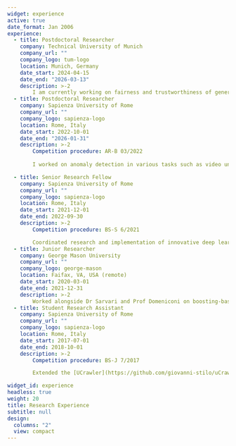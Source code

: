 ```yaml
---
widget: experience
active: true
date_format: Jan 2006
experience:
  - title: Postdoctoral Researcher
    company: Technical University of Munich
    company_url: ""
    company_logo: tum-logo
    location: Munich, Germany
    date_start: 2024-04-15
    date_end: "2026-03-13"
    description: >-2
        I am currently working on fairness and trustworthiness of generative models as part of the Chair of Responsible Data Science. I currently co-advise 3 PhD students.
  - title: Postdoctoral Researcher
    company: Sapienza University of Rome
    company_url: ""
    company_logo: sapienza-logo
    location: Rome, Italy
    date_start: 2022-10-01
    date_end: "2026-01-31"
    description: >-2
        Competition procedure: AR-B 03/2022
        
        I worked on anomaly detection in various tasks such as video understanding (in collaboration with [PINlab](https://www.pinlab.org/)), and behavioral and health time series (in collaboration with prof. [Velardi](https://scholar.google.com/citations?user=yf0g6zkAAAAJ&hl=en&oi=ao)). I also worked in counterfactual explainability in graph classification tasks (in collaboration with [AIIM](https://aiimlab.org/)) where I mentored [Mario Alfonso Prado-Romero](https://scholar.google.com/citations?user=NPie5kEAAAAJ&hl=en&oi=ao) (Gran Sasso Science Institute) and highly contributed to the technological transfer of [GRETEL](https://github.com/aiim-research/GRETEL).

  - title: Senior Research Fellow
    company: Sapienza University of Rome
    company_url: ""
    company_logo: sapienza-logo
    location: Rome, Italy
    date_start: 2021-12-01
    date_end: 2022-09-30
    description: >-2
        Competition procedure: BS-S 6/2021

        Coordinated research and implementation of innovative deep learning algorithms to predict anomalous events in patient behavioural time series.
  - title: Junior Researcher
    company: George Mason University
    company_url: ""
    company_logo: george-mason
    location: Faifax, VA, USA (remote)
    date_start: 2020-03-01
    date_end: 2021-12-31
    description: >-2
        Worked alongside Dr Sarvari and Prof Domeniconi on boosting-based anomaly detection models. We published Boosting-based Autoencoder at PAKDD'21.
  - title: Student Research Assistant
    company: Sapienza University of Rome
    company_url: ""
    company_logo: sapienza-logo
    location: Rome, Italy
    date_start: 2017-07-01
    date_end: 2018-10-01
    description: >-2
        Competition procedure: BS-J 7/2017

        Extended the [UCrawler](https://github.com/giovanni-stilo/uCrawler-Core) framework for crawling and scraping content of research articles and citation graphs on DBLP and SemanticScholar. During this period, I also completed my master's thesis.

widget_id: experience
headless: true
weight: 20
title: Research Experience
subtitle: null
design:
  columns: "2"
  view: compact
---
```

